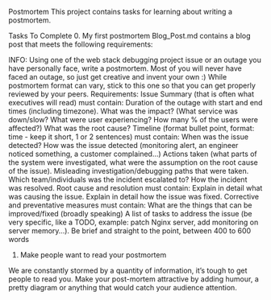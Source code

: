 Postmortem
This project contains tasks for learning about writing a postmortem.

Tasks To Complete
 0. My first postmortem
Blog_Post.md contains a blog post that meets the following requirements:

INFO:
Using one of the web stack debugging project issue or an outage you have personally face, write a postmortem. Most of you will never have faced an outage, so just get creative and invent your own :)
While postmortem format can vary, stick to this one so that you can get properly reviewed by your peers.
Requirements:
Issue Summary (that is often what executives will read) must contain:
Duration of the outage with start and end times (including timezone).
What was the impact? (What service was down/slow? What were user experiencing? How many % of the users were affected?)
What was the root cause?
Timeline (format bullet point, format: time - keep it short, 1 or 2 sentences) must contain:
When was the issue detected?
How was the issue detected (monitoring alert, an engineer noticed something, a customer complained…)
Actions taken (what parts of the system were investigated, what were the assumption on the root cause of the issue).
Misleading investigation/debugging paths that were taken.
Which team/individuals was the incident escalated to?
How the incident was resolved.
Root cause and resolution must contain:
Explain in detail what was causing the issue.
Explain in detail how the issue was fixed.
Corrective and preventative measures must contain:
What are the things that can be improved/fixed (broadly speaking)
A list of tasks to address the issue (be very specific, like a TODO, example: patch Nginx server, add monitoring on server memory…).
Be brief and straight to the point, between 400 to 600 words
 1. Make people want to read your postmortem

We are constantly stormed by a quantity of information, it’s tough to get people to read you.
Make your post-mortem attractive by adding humour, a pretty diagram or anything that would catch your audience attention.
